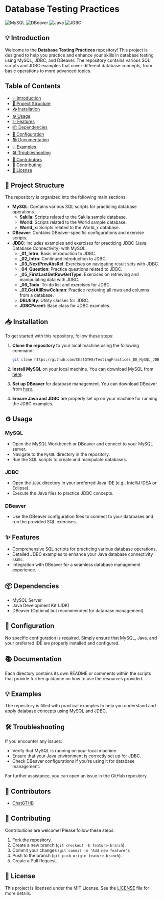 # Database Testing Practices

![MySQL](https://img.shields.io/badge/MySQL-4479A1?style=for-the-badge&logo=mysql&logoColor=white)
![DBeaver](https://img.shields.io/badge/DBeaver-072A43?style=for-the-badge&logo=dbeaver&logoColor=white)
![Java](https://img.shields.io/badge/Java-ED8B00?style=for-the-badge&logo=java&logoColor=white)
![JDBC](https://img.shields.io/badge/JDBC-3776AB?style=for-the-badge&logo=java&logoColor=white)

## 💡 Introduction
Welcome to the **Database Testing Practices** repository! This project is designed to help you practice and enhance your skills in database testing using MySQL, JDBC, and DBeaver. The repository contains various SQL scripts and JDBC examples that cover different database concepts, from basic operations to more advanced topics.

## Table of Contents
- [💡 Introduction](#💡-introduction)
- [📂 Project Structure](#📂-project-structure)
- [📥 Installation](#📥-installation)
- [⚙️ Usage](#⚙️-usage)
- [✨ Features](#✨-features)
- [📦 Dependencies](#📦-dependencies)
- [🔧 Configuration](#🔧-configuration)
- [📚 Documentation](#📚-documentation)
- [💡 Examples](#💡-examples)
- [🛠️ Troubleshooting](#🛠️-troubleshooting)
- [👥 Contributors](#👥-contributors)
- [🤝 Contributing](#🤝-contributing)
- [📜 License](#📜-license)

## 📂 Project Structure
The repository is organized into the following main sections:

- **MySQL**: Contains various SQL scripts for practicing database operations.
  - **Sakila**: Scripts related to the Sakila sample database.
  - **World**: Scripts related to the World sample database.
  - **World_x**: Scripts related to the World_x database.
- **DBeaver**: Contains DBeaver-specific configurations and exercise scripts.
- **JDBC**: Includes examples and exercises for practicing JDBC (Java Database Connectivity) with MySQL.
  - **_01_Intro**: Basic introduction to JDBC.
  - **_02_Intro**: Continued introduction to JDBC.
  - **_03_NextPrevAbsRel**: Exercises on navigating result sets with JDBC.
  - **_04_Question**: Practice questions related to JDBC.
  - **_05_FirstLastGetRowGetType**: Exercises on retrieving and manipulating data with JDBC.
  - **_06_Todo**: To-do list and exercises for JDBC.
  - **_07_GetAllRowColumn**: Practice retrieving all rows and columns from a database.
  - **DBUtility**: Utility classes for JDBC.
  - **JDBCParent**: Base class for JDBC examples.

## 📥 Installation
To get started with this repository, follow these steps:

1. **Clone the repository** to your local machine using the following command:
   ```bash
   git clone https://github.com/ChatGTHB/TestingPractices_DB_MySQL_JDBC_DBeaver.git
   ```
   
2. **Install MySQL** on your local machine. You can download MySQL from [here](https://dev.mysql.com/downloads/).

3. **Set up DBeaver** for database management. You can download DBeaver from [here](https://dbeaver.io/download/).

4. **Ensure Java and JDBC** are properly set up on your machine for running the JDBC examples.

## ⚙️ Usage
### MySQL
- Open the MySQL Workbench or DBeaver and connect to your MySQL server.
- Navigate to the `MySQL` directory in the repository.
- Run the SQL scripts to create and manipulate databases.

### JDBC
- Open the `JDBC` directory in your preferred Java IDE (e.g., IntelliJ IDEA or Eclipse).
- Execute the Java files to practice JDBC concepts.

### DBeaver
- Use the DBeaver configuration files to connect to your databases and run the provided SQL exercises.

## ✨ Features
- Comprehensive SQL scripts for practicing various database operations.
- Detailed JDBC examples to enhance your Java database connectivity skills.
- Integration with DBeaver for a seamless database management experience.

## 📦 Dependencies
- MySQL Server
- Java Development Kit (JDK)
- DBeaver (Optional but recommended for database management)

## 🔧 Configuration
No specific configuration is required. Simply ensure that MySQL, Java, and your preferred IDE are properly installed and configured.

## 📚 Documentation
Each directory contains its own README or comments within the scripts that provide further guidance on how to use the resources provided.

## 💡 Examples
The repository is filled with practical examples to help you understand and apply database concepts using MySQL and JDBC.

## 🛠️ Troubleshooting
If you encounter any issues:
- Verify that MySQL is running on your local machine.
- Ensure that your Java environment is correctly set up for JDBC.
- Check DBeaver configurations if you're using it for database management.

For further assistance, you can open an issue in the GitHub repository.

## 👥 Contributors
- [ChatGTHB](https://github.com/ChatGTHB)

## 🤝 Contributing
Contributions are welcome! Please follow these steps:
1. Fork the repository.
2. Create a new branch (`git checkout -b feature-branch`).
3. Commit your changes (`git commit -m 'Add new feature'`).
4. Push to the branch (`git push origin feature-branch`).
5. Create a Pull Request.

## 📜 License
This project is licensed under the MIT License. See the [LICENSE](LICENSE) file for more details.

